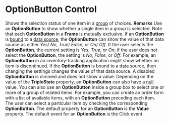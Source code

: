
# OptionButton Control



Shows the selection status of one item in a  [group](7ce2c60f-29fb-96e2-2516-73c99a6e7cff.md) of choices.
 **Remarks**
Use an  **OptionButton** to show whether a single item in a group is selected. Note that each **OptionButton** in a **Frame** is mutually exclusive.
If an  **OptionButton** is [bound](7ce2c60f-29fb-96e2-2516-73c99a6e7cff.md) to a [data source](7ce2c60f-29fb-96e2-2516-73c99a6e7cff.md), the  **OptionButton** can show the value of that data source as either _Yes_/ _No_,  _True_/ _False_, or  _On_/ _Off_. If the user selects the  **OptionButton**, the current setting is  _Yes_,  _True_, or  _On_; if the user does not select the  **OptionButton**, the setting is  _No_,  _False_, or  _Off_. For example, an  **OptionButton** in an inventory-tracking application might show whether an item is discontinued. If the **OptionButton** is bound to a data source, then changing the settings changes the value of that data source. A disabled **OptionButton** is dimmed and does not show a value.
Depending on the value of the  **TripleState** property, an **OptionButton** can also have a [null](b8bdf64f-5920-1ae9-16d0-b26d09524a30.md) value.
You can also use an  **OptionButton** inside a group box to select one or more of a group of related items. For example, you can create an order form with a list of available items, with an **OptionButton** preceding each item. The user can select a particular item by checking the corresponding **OptionButton**.
The default property for an  **OptionButton** is the **Value** property.
The default event for an  **OptionButton** is the Click event.

